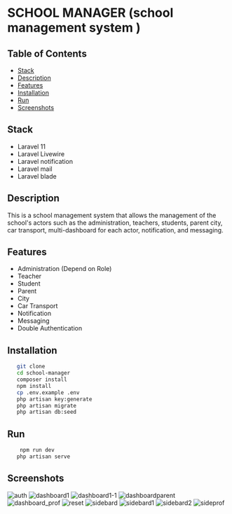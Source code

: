 # SCHOOL MANAGER (school management system )

## Table of Contents

- [Stack](#stack)
- [Description](#description)
- [Features](#features)
- [Installation](#installation)
- [Run](#run)
- [Screenshots](#screenshots)

## Stack

- Laravel 11
- Laravel Livewire
- Laravel notification
- Laravel mail
- Laravel blade

## Description

This is a school management system that allows the management of the school's actors such as the administration, teachers, students, parent city, car transport, multi-dashboard for each actor, notification, and messaging.

## Features

- Administration (Depend on Role)
- Teacher
- Student
- Parent
- City
- Car Transport
- Notification
- Messaging
- Double Authentication

## Installation

```bash
   git clone
   cd school-manager
   composer install
   npm install
   cp .env.example .env
   php artisan key:generate
   php artisan migrate
   php artisan db:seed
```

## Run

```bash
    npm run dev
   php artisan serve
```

## Screenshots

![auth](screenshot/auth.png)
![dashboard1](screenshot/dashboard1.png)
![dashboard1-1](screenshot/dashboard1-1.png)
![dashboardparent](screenshot/dashboardparent.png)
![dashboard_prof](screenshot/dashboard_prof.png)
![reset](screenshot/reset.png)
![sidebard](screenshot/sidebard.png)
![sidebard1](screenshot/sidebard1.png)
![sidebard2](screenshot/sidebard2.png)
![sideprof](screenshot/sideprof.png)
